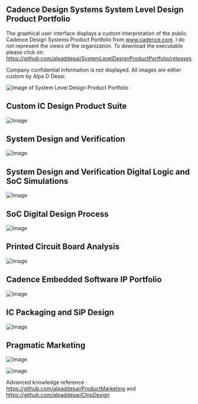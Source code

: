 ## Cadence Design Systems System Level Design Product Portfolio

The graphical user interface displays a custom interpretation of the public Cadence Design Systems Product Portfolio from www.cadence.com. I do not represent the views of the organization. To download the executable please click on: https://github.com/alpaddesai/SystemLevelDesignProductPortfolio/releases

Company confidential information is not displayed. All images are either custom by Alpa D Desai. 


![Image of System Level Design Product Portfolio](MainGraphicalUserInterface.jpg)


## Custom IC Design Product Suite
![Image](CustomICDesignProductImage.png)


## System Design and Verification
![Image](SystemDesignVerificationImage.png)


## System Design and Verification Digital Logic and SoC Simulations
![Image](DigitalLogicSimulationsImage.png)


## SoC Digital Design Process
![Image](ProductPortfolioSOCDigitalDesign.png)


## Printed Circuit Board Analysis
![Image](PCBImage.png)


## Cadence Embedded Software IP Portfolio
![Image](IPPortfolioImage.png)


## IC Packaging and SiP Design
![Image](ICPackageSiPDesign.png)

## Pragmatic Marketing
![Image](PragmaticMarketingCertificate.jpg)

![image](USCopyrightCertificateofRegistration.png)

Advanced knowledge reference : https://github.com/alpaddesai/ProductMarketing and https://github.com/alpaddesai/ChipDesign
